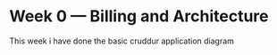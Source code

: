 # Week 0 — Billing and Architecture

This week i have done the basic cruddur application diagram

 

